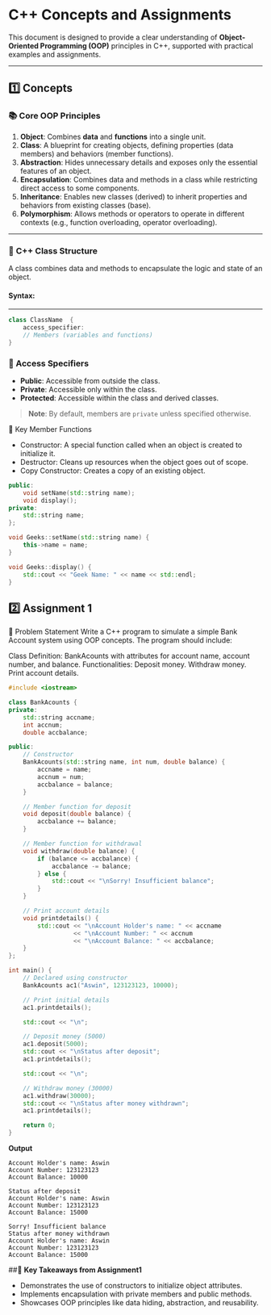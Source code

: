 # C++ Concepts and Assignments

This document is designed to provide a clear understanding of **Object-Oriented Programming (OOP)** principles in C++, supported with practical examples and assignments.

---

## 1️⃣ **Concepts**

### 📚 **Core OOP Principles**

1. **Object**: Combines **data** and **functions** into a single unit.
2. **Class**: A blueprint for creating objects, defining properties (data members) and behaviors (member functions).
3. **Abstraction**: Hides unnecessary details and exposes only the essential features of an object.
4. **Encapsulation**: Combines data and methods in a class while restricting direct access to some components.
5. **Inheritance**: Enables new classes (derived) to inherit properties and behaviors from existing classes (base).
6. **Polymorphism**: Allows methods or operators to operate in different contexts (e.g., function overloading, operator overloading).

---

### 🧱 **C++ Class Structure**

A class combines data and methods to encapsulate the logic and state of an object.

#### Syntax:
------------------
```cpp 
class ClassName  { 
    access_specifier: 
    // Members (variables and functions) 
}
```

### 🚀 Access Specifiers

- **Public**: Accessible from outside the class.
- **Private**: Accessible only within the class.
- **Protected**: Accessible within the class and derived classes.

> **Note**: By default, members are `private` unless specified otherwise.

🌟 Key Member Functions
- Constructor: A special function called when an object is created to initialize it.
- Destructor: Cleans up resources when the object goes out of scope.
- Copy Constructor: Creates a copy of an existing object.

```cpp class Geeks {
public:
    void setName(std::string name);
    void display();
private:
    std::string name;
};

void Geeks::setName(std::string name) {
    this->name = name;
}

void Geeks::display() {
    std::cout << "Geek Name: " << name << std::endl;
}
```
## 2️⃣ **Assignment 1**
📝 Problem Statement
Write a C++ program to simulate a simple Bank Account system using OOP concepts. The program should include:

Class Definition: BankAcounts with attributes for account name, account number, and balance.
Functionalities:
Deposit money.
Withdraw money.
Print account details.

```cpp
#include <iostream>

class BankAcounts {
private:
    std::string accname;
    int accnum;
    double accbalance;

public:
    // Constructor
    BankAcounts(std::string name, int num, double balance) {
        accname = name;
        accnum = num;
        accbalance = balance;
    }

    // Member function for deposit
    void deposit(double balance) {
        accbalance += balance;
    }

    // Member function for withdrawal
    void withdraw(double balance) {
        if (balance <= accbalance) {
            accbalance -= balance;
        } else {
            std::cout << "\nSorry! Insufficient balance";
        }
    }

    // Print account details
    void printdetails() {
        std::cout << "\nAccount Holder's name: " << accname
                  << "\nAccount Number: " << accnum
                  << "\nAccount Balance: " << accbalance;
    }
};

int main() {
    // Declared using constructor
    BankAcounts ac1("Aswin", 123123123, 10000);

    // Print initial details
    ac1.printdetails();

    std::cout << "\n";

    // Deposit money (5000)
    ac1.deposit(5000);
    std::cout << "\nStatus after deposit";
    ac1.printdetails();

    std::cout << "\n";

    // Withdraw money (30000)
    ac1.withdraw(30000);
    std::cout << "\nStatus after money withdrawn";
    ac1.printdetails();

    return 0;
}
```
**Output**

```
Account Holder's name: Aswin
Account Number: 123123123
Account Balance: 10000

Status after deposit
Account Holder's name: Aswin
Account Number: 123123123
Account Balance: 15000

Sorry! Insufficient balance
Status after money withdrawn
Account Holder's name: Aswin
Account Number: 123123123
Account Balance: 15000
```
##🎯 **Key Takeaways from Assignment1**
- Demonstrates the use of constructors to initialize object attributes.
- Implements encapsulation with private members and public methods.
- Showcases OOP principles like data hiding, abstraction, and reusability.

